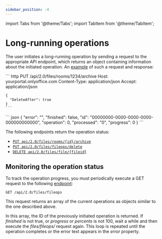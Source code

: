 ```yaml
---
sidebar_position: -4
---
```


import Tabs from '@theme/Tabs';
import TabItem from '@theme/TabItem';

# Long-running operations

The user initiates a long-running operation by sending a request to the appropriate API endpoint, which returns an object containing information about the initiated operation. An [example](../../../../docspace/api-backend/usage-api/archive-room.api.mdx) of such a request and response:

<Tabs>
  <TabItem value="request" label="Request">
    ``` http
    PUT /api/2.0/files/rooms/1234/archive
    Host: yourportal.onlyoffice.com
    Content-Type: application/json
    Accept: application/json

    {
      "DeleteAfter": true
    }
    ```
  </TabItem>
  <TabItem value="response" label="Response">
    ``` json
    {
      "error": "",
      "finished": false,
      "id": "00000000-0000-0000-0000-000000000000",
      "operation": 0,
      "processed": "0",
      "progress": 0
    }
    ```
  </TabItem>
</Tabs>

The following endpoints return the operation status:

- [`PUT api/2.0/files/rooms/{id}/archive`](../../../../docspace/api-backend/usage-api/archive-room.api.mdx)
- [`PUT api/2.0/files/fileops/delete`](../../../../docspace/api-backend/usage-api/delete-batch-items.api.mdx)
- [`DELETE api/2.0/files/file/{fileid}`](../../../../docspace/api-backend/usage-api/delete-file.api.mdx)

## Monitoring the operation status

To track the operation progress, you must periodically execute a GET request to the following [endpoint](../../../../docspace/api-backend/usage-api/get-operation-statuses.api.mdx):

``` http
GET /api/2.0/files/fileops
```

This request returns an array of the current operations as objects similar to the one described above.

In this array, the ID of the previously initiated operation is returned. If *finished* is not true, or *progress* or *percents* is not 100, wait a while and then execute the *files/fileops/* request again. This loop is repeated until the operation completes or the error text appears in the *error* property.

